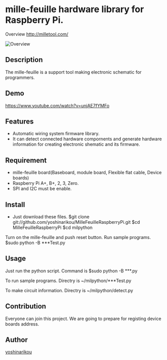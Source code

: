 mille-feuille hardware library for Raspberry Pi.
====
Overview
http://milletool.com/

![Overview](http://milletool.com/img/HardAll.jpg)


## Description
The mille-feuille is a support tool making electronic schematic for programmers.

## Demo
https://www.youtube.com/watch?v=unjAE7fYMFo

## Features
- Automatic wiring system firmware library.
- It can detect connected hardware compornents and generate hardware information for creating electronic shematic and its firmware.

## Requirement
- mille-feuille board(Baseboard, module board, Flexible flat cable, Device boards)
- Raspberry Pi A+, B+, 2, 3, Zero.
- SPI and I2C must be enable.

## Install
- Just download these files. 
$git clone git://github.com/yoshinarikou/MilleFeuilleRaspberryPi.git
$cd MilleFeuilleRaspberryPi
$cd milpython

Turn on the mille-feuille and push reset button.
Run sample programs.
$sudo python -B ***Test.py

## Usage
Just run the python script.
Command is $sudo python -B ***.py

To run sample programs.
Directry is ~/milpython/***Test.py

To make circuit information. 
Directry is ~/milpython/detect.py 

## Contribution
Everyone can join this project.
We are going to prepare for registing device boards address.

## Author

[yoshinarikou](https://github.com/yoshinarikou)
